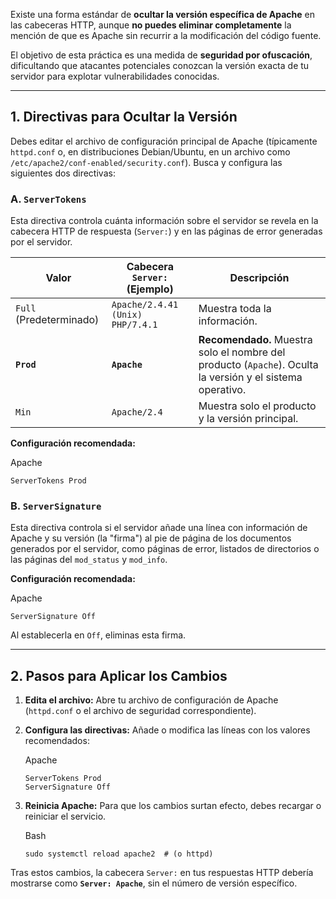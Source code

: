 Existe una forma estándar de **ocultar la versión específica de Apache** en las cabeceras HTTP, aunque **no puedes eliminar completamente** la mención de que es Apache sin recurrir a la modificación del código fuente.

El objetivo de esta práctica es una medida de **seguridad por ofuscación**, dificultando que atacantes potenciales conozcan la versión exacta de tu servidor para explotar vulnerabilidades conocidas.

---

## 1. Directivas para Ocultar la Versión

Debes editar el archivo de configuración principal de Apache (típicamente `httpd.conf` o, en distribuciones Debian/Ubuntu, en un archivo como `/etc/apache2/conf-enabled/security.conf`). Busca y configura las siguientes dos directivas:

### A. `ServerTokens`

Esta directiva controla cuánta información sobre el servidor se revela en la cabecera HTTP de respuesta (`Server:`) y en las páginas de error generadas por el servidor.

|Valor|Cabecera `Server:` (Ejemplo)|Descripción|
|---|---|---|
|`Full` (Predeterminado)|`Apache/2.4.41 (Unix) PHP/7.4.1`|Muestra toda la información.|
|**`Prod`**|**`Apache`**|**Recomendado.** Muestra solo el nombre del producto (`Apache`). Oculta la versión y el sistema operativo.|
|`Min`|`Apache/2.4`|Muestra solo el producto y la versión principal.|

**Configuración recomendada:**

Apache

```
ServerTokens Prod
```

### B. `ServerSignature`

Esta directiva controla si el servidor añade una línea con información de Apache y su versión (la "firma") al pie de página de los documentos generados por el servidor, como páginas de error, listados de directorios o las páginas del `mod_status` y `mod_info`.

**Configuración recomendada:**

Apache

```
ServerSignature Off
```

Al establecerla en `Off`, eliminas esta firma.

---

## 2. Pasos para Aplicar los Cambios

1. **Edita el archivo:** Abre tu archivo de configuración de Apache (`httpd.conf` o el archivo de seguridad correspondiente).
    
2. **Configura las directivas:** Añade o modifica las líneas con los valores recomendados:
    
    Apache
    
    ```
    ServerTokens Prod
    ServerSignature Off
    ```
    
3. **Reinicia Apache:** Para que los cambios surtan efecto, debes recargar o reiniciar el servicio.
    
    Bash
    
    ```
    sudo systemctl reload apache2  # (o httpd)
    ```
    

Tras estos cambios, la cabecera `Server:` en tus respuestas HTTP debería mostrarse como **`Server: Apache`**, sin el número de versión específico.